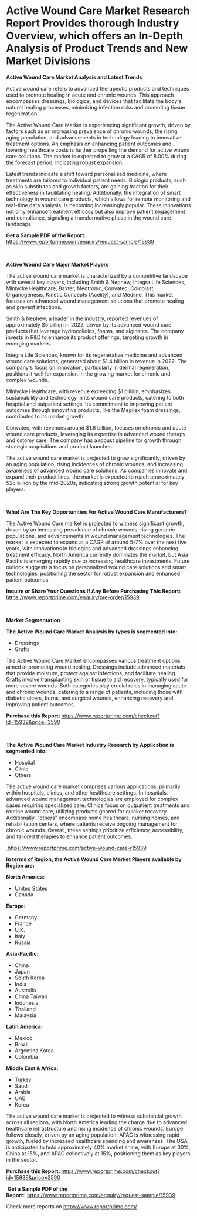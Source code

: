 <p><h1>Active Wound Care Market Research Report Provides thorough Industry Overview, which offers an In-Depth Analysis of Product Trends and New Market Divisions</h1></p><p><strong>Active Wound Care Market Analysis and Latest Trends</strong></p>
<p><p>Active wound care refers to advanced therapeutic products and techniques used to promote healing in acute and chronic wounds. This approach encompasses dressings, biologics, and devices that facilitate the body's natural healing processes, minimizing infection risks and promoting tissue regeneration.</p><p>The Active Wound Care Market is experiencing significant growth, driven by factors such as an increasing prevalence of chronic wounds, the rising aging population, and advancements in technology leading to innovative treatment options. An emphasis on enhancing patient outcomes and lowering healthcare costs is further propelling the demand for active wound care solutions. The market is expected to grow at a CAGR of 8.00% during the forecast period, indicating robust expansion.</p><p>Latest trends indicate a shift toward personalized medicine, where treatments are tailored to individual patient needs. Biologic products, such as skin substitutes and growth factors, are gaining traction for their effectiveness in facilitating healing. Additionally, the integration of smart technology in wound care products, which allows for remote monitoring and real-time data analysis, is becoming increasingly popular. These innovations not only enhance treatment efficacy but also improve patient engagement and compliance, signaling a transformative phase in the wound care landscape.</p></p>
<p><strong>Get a Sample PDF of the Report:&nbsp;</strong> <a href="https://www.reportprime.com/enquiry/request-sample/15939?utm_campaign=2317&utm_medium=2&utm_source=Github&utm_content=ia&utm_term=20032025&utm_id=active-wound-care">https://www.reportprime.com/enquiry/request-sample/15939</a></p>
<p>&nbsp;</p>
<p><strong>Active Wound Care Major Market Players</strong></p>
<p><p>The active wound care market is characterized by a competitive landscape with several key players, including Smith & Nephew, Integra Life Sciences, Mlnlycke Healthcare, Baxter, Medtronic, Convatec, Coloplast, Organogenesis, Kinetic Concepts (Acelity), and Medline. This market focuses on advanced wound management solutions that promote healing and prevent infections.</p><p>Smith & Nephew, a leader in the industry, reported revenues of approximately $5 billion in 2022, driven by its advanced wound care products that leverage hydrocolloids, foams, and alginates. The company invests in R&D to enhance its product offerings, targeting growth in emerging markets.</p><p>Integra Life Sciences, known for its regenerative medicine and advanced wound care solutions, generated about $1.4 billion in revenue in 2022. The company's focus on innovation, particularly in dermal regeneration, positions it well for expansion in the growing market for chronic and complex wounds.</p><p>Mlnlycke Healthcare, with revenue exceeding $1 billion, emphasizes sustainability and technology in its wound care products, catering to both hospital and outpatient settings. Its commitment to improving patient outcomes through innovative products, like the Mepilex foam dressings, contributes to its market growth.</p><p>Convatec, with revenues around $1.8 billion, focuses on chronic and acute wound care products, leveraging its expertise in advanced wound therapy and ostomy care. The company has a robust pipeline for growth through strategic acquisitions and product launches.</p><p>The active wound care market is projected to grow significantly, driven by an aging population, rising incidences of chronic wounds, and increasing awareness of advanced wound care solutions. As companies innovate and expand their product lines, the market is expected to reach approximately $25 billion by the mid-2020s, indicating strong growth potential for key players.</p></p>
<p>&nbsp;</p>
<p><strong>What Are The Key Opportunities For Active Wound Care Manufacturers?</strong></p>
<p><p>The Active Wound Care market is projected to witness significant growth, driven by an increasing prevalence of chronic wounds, rising geriatric populations, and advancements in wound management technologies. The market is expected to expand at a CAGR of around 5-7% over the next five years, with innovations in biologics and advanced dressings enhancing treatment efficacy. North America currently dominates the market, but Asia Pacific is emerging rapidly due to increasing healthcare investments. Future outlook suggests a focus on personalized wound care solutions and smart technologies, positioning the sector for robust expansion and enhanced patient outcomes.</p></p>
<p><strong>Inquire or Share Your Questions If Any Before Purchasing This Report:</strong> <a href="https://www.reportprime.com/enquiry/pre-order/15939?utm_campaign=2317&utm_medium=2&utm_source=Github&utm_content=ia&utm_term=20032025&utm_id=active-wound-care">https://www.reportprime.com/enquiry/pre-order/15939</a></p>
<p>&nbsp;</p>
<p><strong>Market Segmentation</strong></p>
<p><strong>The Active Wound Care Market Analysis by types is segmented into:</strong></p>
<p><ul><li>Dressings</li><li>Grafts</li></ul></p>
<p><p>The Active Wound Care Market encompasses various treatment options aimed at promoting wound healing. Dressings include advanced materials that provide moisture, protect against infections, and facilitate healing. Grafts involve transplanting skin or tissue to aid recovery, typically used for more severe wounds. Both categories play crucial roles in managing acute and chronic wounds, catering to a range of patients, including those with diabetic ulcers, burns, and surgical wounds, enhancing recovery and improving patient outcomes.</p></p>
<p><strong>Purchase this Report:&nbsp;</strong><a href="https://www.reportprime.com/checkout?id=15939&price=3590&utm_campaign=2317&utm_medium=2&utm_source=Github&utm_content=ia&utm_term=20032025&utm_id=active-wound-care">https://www.reportprime.com/checkout?id=15939&price=3590</a></p>
<p>&nbsp;</p>
<p><strong>The Active Wound Care Market Industry Research by Application is segmented into:</strong></p>
<p><ul><li>Hospital</li><li>Clinic</li><li>Others</li></ul></p>
<p><p>The active wound care market comprises various applications, primarily within hospitals, clinics, and other healthcare settings. In hospitals, advanced wound management technologies are employed for complex cases requiring specialized care. Clinics focus on outpatient treatments and routine wound care, utilizing products geared for quicker recovery. Additionally, "others" encompass home healthcare, nursing homes, and rehabilitation centers, where patients receive ongoing management for chronic wounds. Overall, these settings prioritize efficiency, accessibility, and tailored therapies to enhance patient outcomes.</p></p>
<p><a href="https://www.reportprime.com/active-wound-care-r15939?utm_campaign=2317&utm_medium=2&utm_source=Github&utm_content=ia&utm_term=20032025&utm_id=active-wound-care">&nbsp;https://www.reportprime.com/active-wound-care-r15939</a></p>
<p><strong>In terms of Region, the Active Wound Care Market Players available by Region are:</strong></p>
<p>
    <p> <strong> North America: </strong>
        <ul>
            <li>United States</li>
            <li>Canada</li>
        </ul>
        </p> 
    <p> <strong> Europe: </strong>
        <ul>
            <li>Germany</li>
            <li>France</li>
            <li>U.K.</li>
            <li>Italy</li>
            <li>Russia</li>
        </ul>
        </p> 
    <p> <strong> Asia-Pacific: </strong>
        <ul>
            <li>China</li>
            <li>Japan</li>
            <li>South Korea</li>
            <li>India</li>
            <li>Australia</li>
            <li>China Taiwan</li>
            <li>Indonesia</li>
            <li>Thailand</li>
            <li>Malaysia</li>
        </ul>
        </p> 
    <p> <strong> Latin America: </strong>
        <ul>
            <li>Mexico</li>
            <li>Brazil</li>
            <li>Argentina Korea</li>
            <li>Colombia</li>
        </ul>
        </p> 
    <p> <strong> Middle East & Africa: </strong>
        <ul>
            <li>Turkey</li>
            <li>Saudi</li>
            <li>Arabia</li>
            <li>UAE</li>
            <li>Korea</li>
        </ul>
    </p>
    </p>
<p><p>The active wound care market is projected to witness substantial growth across all regions, with North America leading the charge due to advanced healthcare infrastructure and rising incidence of chronic wounds. Europe follows closely, driven by an aging population. APAC is witnessing rapid growth, fueled by increased healthcare spending and awareness. The USA is anticipated to hold approximately 40% market share, with Europe at 30%, China at 15%, and APAC collectively at 15%, positioning them as key players in the sector.</p></p>
<p><strong>Purchase this Report: </strong><a href="https://www.reportprime.com/checkout?id=15939&price=3590&utm_campaign=2317&utm_medium=2&utm_source=Github&utm_content=ia&utm_term=20032025&utm_id=active-wound-care">https://www.reportprime.com/checkout?id=15939&price=3590</a></p>
<p>&nbsp;<strong>Get a Sample PDF of the Report:&nbsp;&nbsp;</strong><a href="https://www.reportprime.com/enquiry/request-sample/15939?utm_campaign=2317&utm_medium=2&utm_source=Github&utm_content=ia&utm_term=20032025&utm_id=active-wound-care">https://www.reportprime.com/enquiry/request-sample/15939</a></p>
<p><strong></strong></p>
<p>Check more reports on <a href="https://www.reportprime.com/?utm_campaign=2317&utm_medium=2&utm_source=Github&utm_content=ia&utm_term=20032025&utm_id=active-wound-care">https://www.reportprime.com/</a></p>